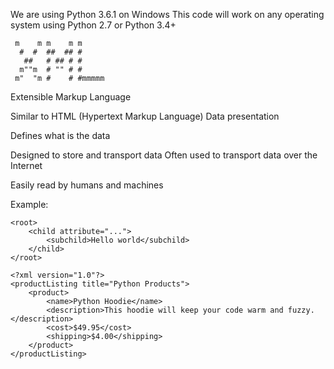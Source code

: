 We are using Python 3.6.1 on Windows
This code will work on any operating system using Python 2.7 or Python 3.4+

```
 m    m m    m m
  #  #  ##  ## #
   ##   # ## # #
  m""m  # "" # #
 m"  "m #    # #mmmmm
```

Extensible Markup Language

Similar to HTML (Hypertext Markup Language)
    Data presentation

Defines what is the data

Designed to store and transport data
    Often used to transport data over the Internet

Easily read by humans and machines

Example:

```
<root>
    <child attribute="...">
        <subchild>Hello world</subchild>
    </child>
</root>
```

```
<?xml version="1.0"?> 
<productListing title="Python Products"> 
    <product> 
        <name>Python Hoodie</name> 
        <description>This hoodie will keep your code warm and fuzzy.</description>
        <cost>$49.95</cost> 
        <shipping>$4.00</shipping> 
    </product> 
</productListing>
```